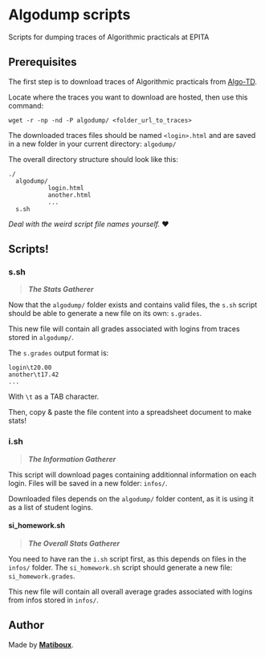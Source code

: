 # Algodump scripts

Scripts for dumping traces of Algorithmic practicals at EPITA

## Prerequisites

The first step is to download traces of Algorithmic practicals from [Algo-TD](https://algo-td.infoprepa.epita.fr/).

Locate where the traces you want to download are hosted, then use this command:
```
wget -r -np -nd -P algodump/ <folder_url_to_traces>
```

The downloaded traces files should be named `<login>.html` and are saved in a new folder in your current directory: `algodump/`

The overall directory structure should look like this:
```
./
  algodump/
           login.html
           another.html
           ...
  s.sh
```

_Deal with the weird script file names yourself._ ❤

## Scripts!

### s.sh

> ***The Stats Gatherer***

Now that the `algodump/` folder exists and contains valid files,
the `s.sh` script should be able to generate a new file on its own: `s.grades`.

This new file will contain all grades associated with logins from traces stored in `algodump/`.

The `s.grades` output format is:
```
login\t20.00
another\t17.42
...
```
With `\t` as a TAB character.

Then, copy & paste the file content into a spreadsheet document to make stats!


### i.sh

> ***The Information Gatherer***

This script will download pages containing additionnal information on each login.
Files will be saved in a new folder: `infos/`.

Downloaded files depends on the `algodump/` folder content, as it is using it as a list of student logins.


#### si_homework.sh

> ***The Overall Stats Gatherer***

You need to have ran the `i.sh` script first, as this depends on files in the `infos/` folder.
The `si_homework.sh` script should generate a new file: `si_homework.grades`.

This new file will contain all overall average grades associated with logins from infos stored in `infos/`.


## Author

Made by [**Matiboux**](https://matiboux.me/).
